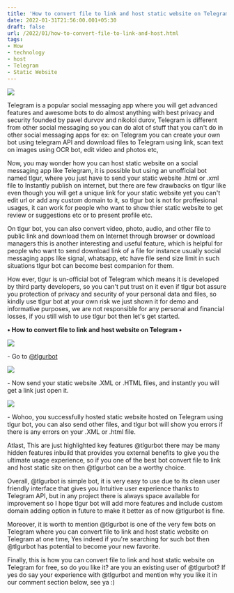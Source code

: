 ```yaml
---
title: 'How to convert file to link and host static website on Telegram.'
date: 2022-01-31T21:56:00.001+05:30
draft: false
url: /2022/01/how-to-convert-file-to-link-and-host.html
tags: 
- How
- technology
- host
- Telegram
- Static Website
---
```


 [![](https://lh3.googleusercontent.com/-9ESBfgKIIWo/YfgNzRb2enI/AAAAAAAAI7Q/BadRfxeRwdMC5mD6ze4oROjMZiSQGfKwACNcBGAsYHQ/s1600/1643646409190095-0.png)](https://lh3.googleusercontent.com/-9ESBfgKIIWo/YfgNzRb2enI/AAAAAAAAI7Q/BadRfxeRwdMC5mD6ze4oROjMZiSQGfKwACNcBGAsYHQ/s1600/1643646409190095-0.png) 

  

  

Telegram is a popular social messaging app where you will get advanced features and awesome bots to do almost anything with best privacy and security founded by pavel durvov and nikoloi durov, Telegram is different from other social messaging so you can do alot of stuff that you can't do in other social messaging apps for ex: on Telegram you can create your own bot using telegram API and download files to Telegram using link, scan text on images using OCR bot, edit video and photos etc, 

  

Now, you may wonder how you can host static website on a social messaging app like Telegram, it is possible but using an unofficial bot named tlgur, where you just have to send your static website .html or .xml file to Instantly publish on internet, but there are few drawbacks on tlgur like even though you will get a unique link for your static website yet you can't edit url or add any custom domain to it, so tlgur bot is not for proffesional usages, it can work for people who want to show thier static website to get review or suggestions etc or to present profile etc. 

  

On tlgur bot, you can also convert video, photo, audio, and other file to public link and download them on Internet through browser or download managers this is another interesting and useful feature, which is helpful for people who want to send download link of a file for instance usually social messaging apps like signal, whatsapp, etc have file send size limit in such situations tlgur bot can become best companion for them.

  

How ever, tlgur is un-official bot of Telegram which means it is developed by third party developers, so you can't put trust on it even if tlgur bot assure you protection of privacy and security of your personal data and files, so kindly use tlgur bot at your own risk we just shown it for demo and informative purposes, we are not responsible for any personal and financial losses, if you still wish to use tlgur bot then let's get started.

  

**• How to convert file to link and host website on Telegram •**

  

 [![](https://lh3.googleusercontent.com/-LzQ7j-9aEm8/YfgNyajqerI/AAAAAAAAI7M/OcSKWXa7rl07Sesl-76tKwhZlsiUQaFHwCNcBGAsYHQ/s1600/1643646405070547-1.png)](https://lh3.googleusercontent.com/-LzQ7j-9aEm8/YfgNyajqerI/AAAAAAAAI7M/OcSKWXa7rl07Sesl-76tKwhZlsiUQaFHwCNcBGAsYHQ/s1600/1643646405070547-1.png) 

  

\- Go to [@tlgurbot](http://t.me/tlgurbot)

  

 [![](https://lh3.googleusercontent.com/-CDRi0v7lNNk/YfgNxXKpEaI/AAAAAAAAI7I/tn93C9rEbeMfsqf5o9VwAyv68LQlnlsdQCNcBGAsYHQ/s1600/1643646400862363-2.png)](https://lh3.googleusercontent.com/-CDRi0v7lNNk/YfgNxXKpEaI/AAAAAAAAI7I/tn93C9rEbeMfsqf5o9VwAyv68LQlnlsdQCNcBGAsYHQ/s1600/1643646400862363-2.png) 

  

\- Now send your static website .XML or .HTML files, and instantly you will get a link just open it.

  

 [![](https://lh3.googleusercontent.com/-5Oql3iwi8Yw/YfgNwZz9dnI/AAAAAAAAI7E/bwPakNIHASwJ-efyXZZ49R5T1vn8HlHEwCNcBGAsYHQ/s1600/1643646396222824-3.png)](https://lh3.googleusercontent.com/-5Oql3iwi8Yw/YfgNwZz9dnI/AAAAAAAAI7E/bwPakNIHASwJ-efyXZZ49R5T1vn8HlHEwCNcBGAsYHQ/s1600/1643646396222824-3.png) 

  

  

\- Wohoo, you successfully hosted static website hosted on Telegram using tlgur bot, you can also send other files, and tlgur bot will show you errors if there is any errors on your .XML or .html file.

  

Atlast, This are just highlighted key features @tlgurbot there may be many hidden features inbuild that provides you external benefits to give you the ultimate usage experience, so if you one of the best bot convert file to link and host static site on then @tlgurbot can be a worthy choice.

  

Overall, @tlgurbot is simple bot, it is very easy to use due to its clean user friendly interface that gives you Intuitive user experience thanks to Telegram API, but in any project there is always space available for improvement so I hope tlgur bot will add more features and include custom domain adding option in future to make it better as of now @tlgurbot is fine.

  

Moreover, it is worth to mention @tlgurbot is one of the very few bots on Telegram where you can convert file to link and host static website on Telegram at one time, Yes indeed if you're searching for such bot then @tlgurbot has potential to become your new favorite.

  

Finally, this is how you can convert file to link and host static website on Telegram for free, so do you like it? are you an existing user of @tlgurbot? If yes do say your experience with @tlgurbot and mention why you like it in our comment section below, see ya :)